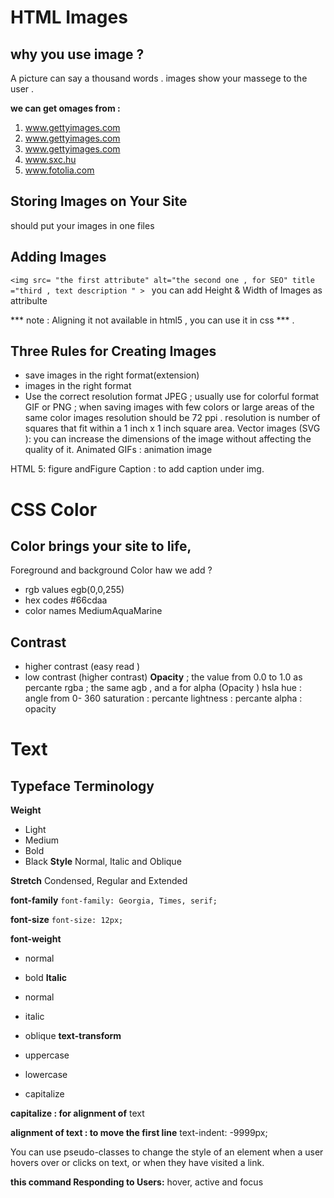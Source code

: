 # HTML Images
## why you use image ?
A picture can say a thousand words . images show your massege to the user .

**we can get omages from :**
1. www.gettyimages.com 
2. www.gettyimages.com 
3. www.gettyimages.com 
4. www.sxc.hu 
5. www.fotolia.com

## Storing Images on Your Site
should put your images in one files

## Adding Images
`<img src= "the first attribute" alt="the second one , for SEO" title ="third , text description " > ` you can add Height & Width of Images as attribulte

*** note : Aligning it not available in html5 , you can use it in css *** .
## Three Rules for Creating Images
* save images in the right format(extension)
* images in the right format
* Use the correct resolution
format JPEG ; usually use for colorful
format GIF or PNG ; when saving images with few colors or large areas of the same color
images resolution should be 72 ppi .
resolution is number of squares that fit within
a 1 inch x 1 inch square area.
Vector images (SVG ): you can increase the dimensions of the image without affecting the quality of it. Animated GIFs : animation image

HTML 5: figure andFigure Caption : to add caption under img.

# CSS Color
## Color brings your site to life,
Foreground and background Color haw we add ?

* rgb values egb(0,0,255)
* hex codes #66cdaa
* color names MediumAquaMarine

## Contrast
* higher contrast (easy read )
* low contrast (higher contrast)
**Opacity** ; the value from 0.0 to 1.0 as percante rgba ; the same agb , and a for alpha (Opacity ) hsla hue : angle from 0- 360 saturation : percante lightness : percante alpha : opacity

# Text
## Typeface Terminology

**Weight**

* Light
* Medium
* Bold
* Black
**Style**
Normal, Italic and Oblique

**Stretch**
Condensed, Regular and Extended

**font-family**
`font-family: Georgia, Times, serif;`

**font-size**
`font-size: 12px;`

**font-weight**
* normal
* bold
**Italic**
* normal
* italic
* oblique
**text-transform**
* uppercase

* lowercase

* capitalize

**capitalize : for alignment of**
text

**alignment of text : to move the first line**
text-indent: -9999px;

You can use pseudo-classes to change the style of an element when a user hovers over or clicks on text, or when they have visited a link.

**this command Responding to Users:**
hover, active and focus